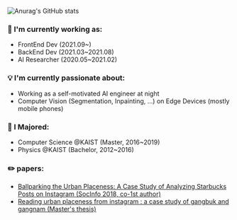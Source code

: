 ![Anurag's GitHub stats](https://github-readme-stats.vercel.app/api?username=FloweryK&show_icons=true&theme=radical)

### 🥇 I'm currently working as: 
- FrontEnd Dev (2021.09~)
- BackEnd Dev (2021.03~2021.08)
- AI Researcher (2020.05~2021.02)

### 💡 I'm currently passionate about: 
- Working as a self-motivated AI engineer at night 
- Computer Vision (Segmentation, Inpainting, ...) on Edge Devices (mostly mobile phones)

### 💪 I Majored: 
- Computer Science @KAIST (Master, 2016~2019)
- Physics @KAIST (Bachelor, 2012~2016)

### ✏️ papers: 
- [Ballparking the Urban Placeness: A Case Study of Analyzing Starbucks Posts on Instagram (SocInfo 2018, co-1st author)](
https://link.springer.com/chapter/10.1007/978-3-030-01129-1_18)
- [Reading urban placeness from instagram : a case study of gangbuk and gangnam (Master's thesis)](http://library.kaist.ac.kr/search/detail/view.do?bibCtrlNo=843485&flag=dissertation)
